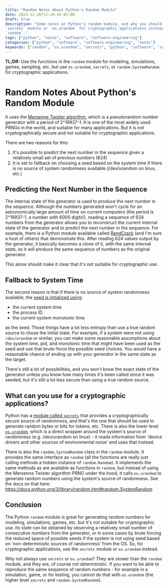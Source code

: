 ```yaml
---
title: "Random Notes About Python's Random Module"
date: 2023-12-26T12:10:44-05:00
draft: true
description: "Some notes on Python's random module, and why you should use the
`secrets` module or `os.urandom` for cryptographic applications instead of
`random`."
tags: ["python", "notes", "software", "software-engineering"]
categories: ["python", "software", "software-engineering", "notes"]
keywords: ["random", "os.urandom", "secrets", "python", "software", "software-engineering"]
---
```


**TL;DR:** Use the functions in the `random` module for modeling, simulations,
games, sampling, etc. but use `os.urandom`, `secrets`, or 
`random.SystemRandom` for cryptographic applications.

# Random Notes About Python's Random Module

It uses the [Mersenne Twister algorithm](https://en.wikipedia.org/wiki/Mersenne_Twister), which is a pseudorandom number 
generator with a period of 2^19937-1. It is one of the most widely used
PRNGs in the world, and suitable for many applications. But it is not
cryptographically secure and not suitable for cryptographic applications.

There are two reasons for this:
1. It's possible to predict the next number in the sequence given a relatively small
  set of previous numbers (624)
1. It is set to fallback on choosing a seed based on the system time if there
  is no source of system randomness available (/dev/urandom on linux, etc.)

## Predicting the Next Number in the Sequence
The internal state of the generator is used to produce the next number in the
sequence. Although the numbers generated won't cycle for an astronomically
large amount of time on current computers (the period is 2^19937-1, a number
with 6000 digits!), reading a sequence of 624 numbers from the generator
allows you to reconstruct the current internal state of the generator and to
predict the next number in the sequence. For example, there is a Python module
available called [RandCrack](https://github.com/tna0y/Python-random-module-cracker) (and I'm sure a host of others) that demonstrate
this. After reading 624 values output by the generator, it basically becomes a
clone of it, with the same internal state, so it will produce the same sequence
of numbers as the original generator.

This alone should make it clear that it's not suitable for cryptographic use.

## Fallback to System Time
The second reason is that if there is no source of system randomness available,
the [seed is initialized using](https://github.com/python/cpython/blob/main/Modules/_randommodule.c#L263):
- the current system time
- the process ID
- the current system monotonic time

as the seed. Those things have a lot less entropy than use a true random source
to chose the initial state. For example, if a system were not using
`/dev/urandom` or similar, you can make some reasonable assumptions about the 
system time, pid, and monotonic time that might have been used as the seed and 
use that brute-force the possible seed choices. You would have a reasonable chance of ending up with your generator in the same state as the target.

There's still a lot of possibilities, and you won't know the exact state of the
generator unless you know how many times it's been called since it was seeded,
but it's still a lot less secure than using a true random source.

## What can you use for a cryptographic applications?
Python has a [module called `secrets`](https://docs.python.org/3/library/secrets.html) that provides a cryptographically secure
source of randomness, and that's the one that should be used to generate random
bytes or bits for tokens, etc. There is also the lower level [`os.urandom`](https://docs.python.org/3/library/os.html#os.getrandom), which is a
direct wrapper around the system's source of randomness (e.g. /dev/urandom on 
linux) - it reads information from 'device drivers and other sources of
environmental noise' and uses that instead.

There is also the `random.SystemRandom` class in the `random` module. It
provides the same interface as `random` (all the functions are really just 
calling methods a hidden instance of `random.Random`). It implements the 
same methods as are available as functions in `random`, but instead of using
the Mersenne Twister algorithm PRNG under the hood, it calls `os.urandom` to 
generate random numbers using the system's source of randomness. See the docs
on that here: https://docs.python.org/3/library/random.html#random.SystemRandom


## Conclusion
The Python `random` module is great for generating random numbers for
modeling, simulations, games, etc. but it's not suitable for cryptographic
use. Its state can be obtained by observing a relatively small number
of consecutive numbers from the generator, or in some cases by brute forcing
the reduced space of possible seeds if the system is not using seed based on
'non-deterministic sources of randomness' from the OS. So, for cryptographic 
applications, use the `secrets` module or `os.urandom` instead.

Why not always use `secrets` or `os.urandom`? They are slower than the `random`
module, and they are, of course not deterministic. If you want to be able to 
reproduce the same sequence of random numbers - for example in a simulation, 
game, or for testing, you cannot do that with `os.urandom` (the higher level
`secrets` and `random.SystemRandom`).